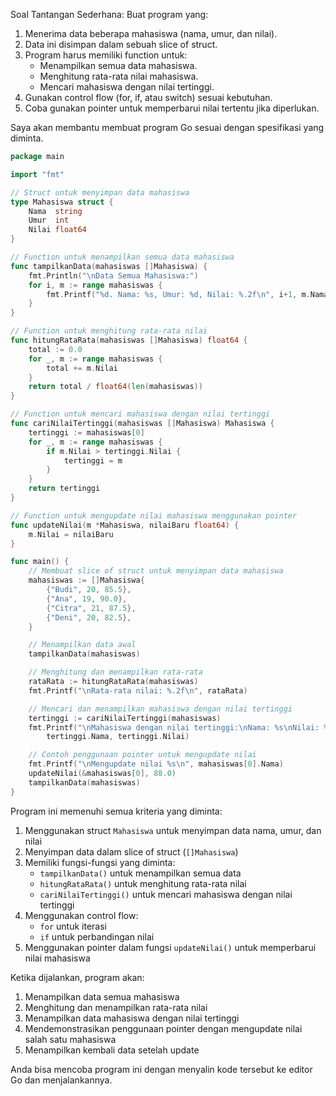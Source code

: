 Soal Tantangan Sederhana:
Buat program yang:
1. Menerima data beberapa mahasiswa (nama, umur, dan nilai).
2. Data ini disimpan dalam sebuah slice of struct.
3. Program harus memiliki function untuk:
   * Menampilkan semua data mahasiswa.
   * Menghitung rata-rata nilai mahasiswa.
   * Mencari mahasiswa dengan nilai tertinggi.
4. Gunakan control flow (for, if, atau switch) sesuai kebutuhan.
5. Coba gunakan pointer untuk memperbarui nilai tertentu jika diperlukan.

Saya akan membantu membuat program Go sesuai dengan spesifikasi yang diminta.



```go
package main

import "fmt"

// Struct untuk menyimpan data mahasiswa
type Mahasiswa struct {
    Nama  string
    Umur  int
    Nilai float64
}

// Function untuk menampilkan semua data mahasiswa
func tampilkanData(mahasiswas []Mahasiswa) {
    fmt.Println("\nData Semua Mahasiswa:")
    for i, m := range mahasiswas {
        fmt.Printf("%d. Nama: %s, Umur: %d, Nilai: %.2f\n", i+1, m.Nama, m.Umur, m.Nilai)
    }
}

// Function untuk menghitung rata-rata nilai
func hitungRataRata(mahasiswas []Mahasiswa) float64 {
    total := 0.0
    for _, m := range mahasiswas {
        total += m.Nilai
    }
    return total / float64(len(mahasiswas))
}

// Function untuk mencari mahasiswa dengan nilai tertinggi
func cariNilaiTertinggi(mahasiswas []Mahasiswa) Mahasiswa {
    tertinggi := mahasiswas[0]
    for _, m := range mahasiswas {
        if m.Nilai > tertinggi.Nilai {
            tertinggi = m
        }
    }
    return tertinggi
}

// Function untuk mengupdate nilai mahasiswa menggunakan pointer
func updateNilai(m *Mahasiswa, nilaiBaru float64) {
    m.Nilai = nilaiBaru
}

func main() {
    // Membuat slice of struct untuk menyimpan data mahasiswa
    mahasiswas := []Mahasiswa{
        {"Budi", 20, 85.5},
        {"Ana", 19, 90.0},
        {"Citra", 21, 87.5},
        {"Deni", 20, 82.5},
    }

    // Menampilkan data awal
    tampilkanData(mahasiswas)

    // Menghitung dan menampilkan rata-rata
    rataRata := hitungRataRata(mahasiswas)
    fmt.Printf("\nRata-rata nilai: %.2f\n", rataRata)

    // Mencari dan menampilkan mahasiswa dengan nilai tertinggi
    tertinggi := cariNilaiTertinggi(mahasiswas)
    fmt.Printf("\nMahasiswa dengan nilai tertinggi:\nNama: %s\nNilai: %.2f\n", 
        tertinggi.Nama, tertinggi.Nilai)

    // Contoh penggunaan pointer untuk mengupdate nilai
    fmt.Printf("\nMengupdate nilai %s\n", mahasiswas[0].Nama)
    updateNilai(&mahasiswas[0], 88.0)
    tampilkanData(mahasiswas)
}
```

Program ini memenuhi semua kriteria yang diminta:

1. Menggunakan struct `Mahasiswa` untuk menyimpan data nama, umur, dan nilai
2. Menyimpan data dalam slice of struct (`[]Mahasiswa`)
3. Memiliki fungsi-fungsi yang diminta:
   - `tampilkanData()` untuk menampilkan semua data
   - `hitungRataRata()` untuk menghitung rata-rata nilai
   - `cariNilaiTertinggi()` untuk mencari mahasiswa dengan nilai tertinggi
4. Menggunakan control flow:
   - `for` untuk iterasi
   - `if` untuk perbandingan nilai
5. Menggunakan pointer dalam fungsi `updateNilai()` untuk memperbarui nilai mahasiswa

Ketika dijalankan, program akan:
1. Menampilkan data semua mahasiswa
2. Menghitung dan menampilkan rata-rata nilai
3. Menampilkan data mahasiswa dengan nilai tertinggi
4. Mendemonstrasikan penggunaan pointer dengan mengupdate nilai salah satu mahasiswa
5. Menampilkan kembali data setelah update

Anda bisa mencoba program ini dengan menyalin kode tersebut ke editor Go dan menjalankannya.
